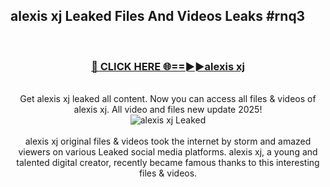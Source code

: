 ## alexis xj Leaked Files And Videos Leaks #rnq3
<br>
<div align="center">
<h3><a href="https://watchclip.my.id/alexis xj" rel="nofollow">🔴 CLICK HERE 🌐==►►alexis xj</a></h3>
<br>
Get alexis xj leaked all content. Now you can access all files & videos of alexis xj. All video and files new update 2025!
<br>
<a href="https://watchclip.my.id/alexis xj" rel="nofollow" data-target="animated-image.originalLink"><img src="https://i.ibb.co.com/WyWwxjT/player-gif2.gif" alt="alexis xj Leaked" style="max-width: 100%; display: inline-block;" data-target="animated-image.originalImage"></a>
<br><br>
alexis xj original files & videos took the internet by storm and amazed viewers on various Leaked social media platforms. alexis xj, a young and talented digital creator, recently became famous thanks to this interesting files & videos.
</div>
<br>